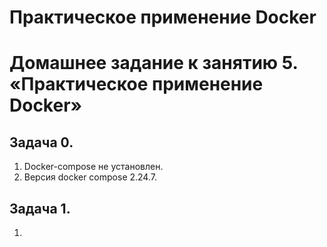 # Практическое применение Docker
# Домашнее задание к занятию 5. «Практическое применение Docker»

## Задача 0.
1. Docker-compose не установлен.
2. Версия docker compose 2.24.7.

## Задача 1.   
1. 
